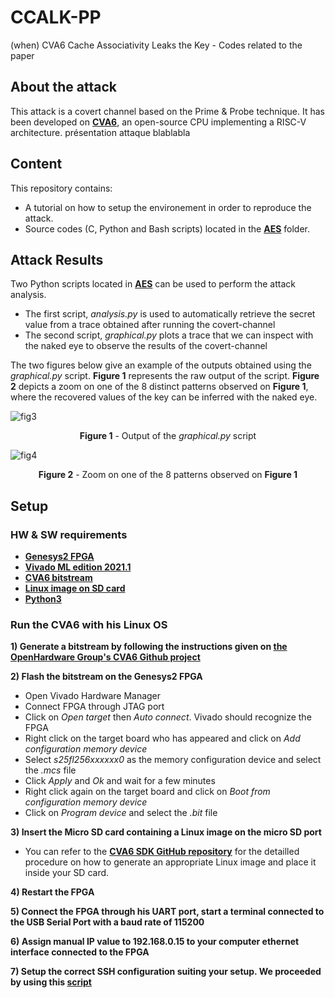 # CCALK-PP
(when) CVA6 Cache Associativity Leaks the Key - Codes related to the paper

## About the attack
This attack is a covert channel based on the Prime & Probe technique. It has been developed on [**CVA6**](https://github.com/openhwgroup/cva6), an open-source CPU implementing a RISC-V architecture.
présentation attaque
blablabla
  
## Content
This repository contains:
- A tutorial on how to setup the environement in order to reproduce the attack.
- Source codes (C, Python and Bash scripts) located in the [**AES**](https://github.com/CCALK-work/CCALK/tree/main/AES) folder.


## Attack Results
Two Python scripts located in [**AES**](https://github.com/CCALK-work/CCALK/tree/main/AES) can be used to perform the attack analysis.
- The first script, *analysis.py* is used to automatically retrieve the secret value from a trace obtained after running the covert-channel
- The second script, *graphical.py* plots a trace that we can inspect with the naked eye to observe the results of the covert-channel

The two figures below give an example of the outputs obtained using the *graphical.py* script. **Figure 1** represents the raw output of the script. **Figure 2** depicts a zoom on one of the 8 distinct patterns observed on **Figure 1**, where the recovered values of the key can be inferred with the naked eye.

![fig3](https://user-images.githubusercontent.com/108535913/176914938-ac5c12d5-455f-4283-b305-2368087d40ae.jpeg)
<p align="center">
  <strong>Figure 1</strong> - Output of the <em>graphical.py</em> script
</p> 

![fig4](https://user-images.githubusercontent.com/108535913/176915852-5ff89025-6cfe-4e2c-8226-33f04ffa98a9.jpeg)
<p align="center">
  <strong>Figure 2</strong> - Zoom on one of the 8 patterns observed on <strong>Figure 1</strong>
</p>  

## Setup

### HW & SW requirements
- [**Genesys2 FPGA**](https://digilent.com/reference/programmable-logic/genesys-2/reference-manual)
- [**Vivado ML edition 2021.1**](https://www.xilinx.com/support/download/index.html/content/xilinx/en/downloadNav/vivado-design-tools/2021-1.html)
- [**CVA6 bitstream**](https://github.com/openhwgroup/cva6#generating-a-bitstream)
- [**Linux image on SD card**](https://github.com/openhwgroup/cva6-sdk#linux)
- [**Python3**](https://www.python.org/downloads/release/python-3105/)


### Run the CVA6 with his Linux OS
**1) Generate a bitstream by following the instructions given on [**the OpenHardware Group's CVA6 Github project**](https://github.com/openhwgroup/cva6#generating-a-bitstream)**

**2) Flash the bitstream on the Genesys2 FPGA**
- Open Vivado Hardware Manager
- Connect FPGA through JTAG port
- Click on *Open target* then *Auto connect*. Vivado should recognize the FPGA
- Right click on the target board who has appeared and click on *Add configuration memory device*
- Select *s25fl256xxxxxx0* as the memory configuration device and select the *.mcs* file
- Click *Apply* and *Ok* and wait for a few minutes
- Right click again on the target board and click on *Boot from configuration memory device*
- Click on *Program device* and select the *.bit* file

**3) Insert the Micro SD card containing a Linux image on the micro SD port**
- You can refer to the [**CVA6 SDK GitHub repository**](https://github.com/openhwgroup/cva6-sdk#linux) for the detailled procedure on how to generate an appropriate Linux image and place it inside your SD card.

**4) Restart the FPGA**

**5) Connect the FPGA through his UART port, start a terminal connected to the USB Serial Port with a baud rate of 115200**

**6) Assign manual IP value to 192.168.0.15 to your computer ethernet interface connected to the FPGA**

**7) Setup the correct SSH configuration suiting your setup. We proceeded by using this [**script**](https://github.com/CCALK-work/CCALK/blob/main/FPGA_set_ssh)**
